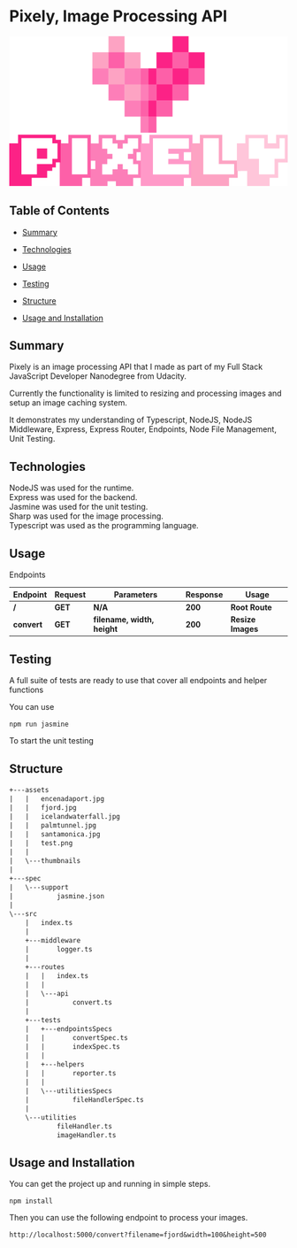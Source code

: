 # Pixely, Image Processing API

<p align="center">
  <img src="https://raw.githubusercontent.com/HossamAbubakr/Pixely-Image-Processing-API/main/logo.png">
</p>

## Table of Contents

- [Summary](#Summary)

- [Technologies](#Technologies)

- [Usage](#Usage)

- [Testing](#Testing)

- [Structure](#Structure)

- [Usage and Installation](#usage-and-installation)

## Summary

Pixely is an image processing API that I made as part of my Full Stack JavaScript Developer Nanodegree from Udacity.

Currently the functionality is limited to resizing and processing images and setup an image caching system.

It demonstrates my understanding of Typescript, NodeJS, NodeJS Middleware, Express, Express Router, Endpoints, Node File Management, Unit Testing.

## Technologies

NodeJS was used for the runtime.  
Express was used for the backend.  
Jasmine was used for the unit testing.  
Sharp was used for the image processing.  
Typescript was used as the programming language.

## Usage

Endpoints

| Endpoint    | Request | Parameters                  | Response | Usage             |
| ----------- | ------- | --------------------------- | -------- | ----------------- |
| **/**       | **GET** | **N/A**                     | **200**  | **Root Route**    |
| **convert** | **GET** | **filename, width, height** | **200**  | **Resize Images** |

## Testing

A full suite of tests are ready to use that cover all endpoints and helper functions

You can use

```
npm run jasmine
```

To start the unit testing

## Structure

```
+---assets
|   |   encenadaport.jpg
|   |   fjord.jpg
|   |   icelandwaterfall.jpg
|   |   palmtunnel.jpg
|   |   santamonica.jpg
|   |   test.png
|   |
|   \---thumbnails
|
+---spec
|   \---support
|           jasmine.json
|
\---src
    |   index.ts
    |
    +---middleware
    |       logger.ts
    |
    +---routes
    |   |   index.ts
    |   |
    |   \---api
    |           convert.ts
    |
    +---tests
    |   +---endpointsSpecs
    |   |       convertSpec.ts
    |   |       indexSpec.ts
    |   |
    |   +---helpers
    |   |       reporter.ts
    |   |
    |   \---utilitiesSpecs
    |           fileHandlerSpec.ts
    |
    \---utilities
            fileHandler.ts
            imageHandler.ts
```

## Usage and Installation

You can get the project up and running in simple steps.

```
npm install
```

Then you can use the following endpoint to process your images.

```
http://localhost:5000/convert?filename=fjord&width=100&height=500
```
